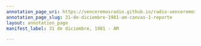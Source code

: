 ```yaml
---
annotation_page_uri: https://venceremosradio.github.io/radio-venceremos-en-espanol/annotations/31-de-diciembre-1981-am-canvas-1-reporte.json
annotation_page_slug: 31-de-diciembre-1981-am-canvas-1-reporte
layout: annotation_page
manifest_label: 31 de diciembre, 1981 - AM

---
```

